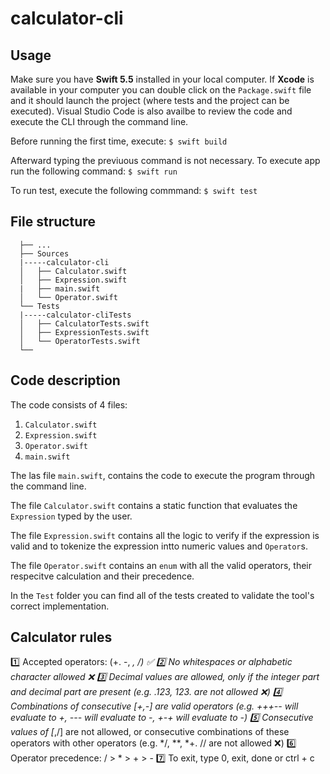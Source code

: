 # calculator-cli

## Usage

Make sure you have **Swift 5.5** installed in your local computer. If **Xcode** is available in your computer you can double click on the ```Package.swift``` file and it should launch the project (where tests and the project can be executed). Visual Studio Code is also availbe to review the code and execute the CLI through the command line.

Before running the first time, execute:
```$ swift build```

Afterward typing the previuous command is not necessary. To execute app run the following command:
```$ swift run```

To run test, execute the following commmand:
```$ swift test```

## File structure

```
  ├── ...
  ├── Sources
  |-----calculator-cli 
  │   ├── Calculator.swift 
  │   ├── Expression.swift
  |   ├── main.swift 
  │   └── Operator.swift
  └── Tests
  |-----calculator-cliTests
  │   ├── CalculatorTests.swift 
  │   ├── ExpressionTests.swift
  │   └── OperatorTests.swift
  └──
```

## Code description

The code consists of 4 files:
1. ```Calculator.swift```
2. ```Expression.swift```
3. ```Operator.swift```
4. ```main.swift```

The las file ```main.swift```, contains the code to execute the program through the command line.

The file ```Calculator.swift``` contains a static function that evaluates the ```Expression``` typed by the user.

The file ```Expression.swift``` contains all the logic to verify if the expression is valid and to tokenize the expression intto numeric values and ```Operator```s.

The file ```Operator.swift``` contains an ```enum``` with all the valid operators, their respecitve calculation and their precedence.

In the ```Test``` folder you can find all of the tests created to validate the tool's correct implementation.

## Calculator rules

1️⃣ Accepted operators: (+. -, *, /) ✅
2️⃣ No whitespaces or alphabetic character allowed ❌
3️⃣ Decimal values are allowed, only if the integer part and decimal part are present (e.g. .123, 123. are not allowed ❌)
4️⃣ Combinations of consecutive [+,-] are valid operators (e.g. +++-- will evaluate to +, --- will evaluate to -, +-+ will evaluate to -)
5️⃣ Consecutive values of [*,/] are not allowed, or consecutive combinations of these operators with other operators (e.g. */, **, *+. // are not allowed ❌)
6️⃣ Operator precedence: / > * > + > -
7️⃣ To exit, type 0, exit, done or ctrl + c
